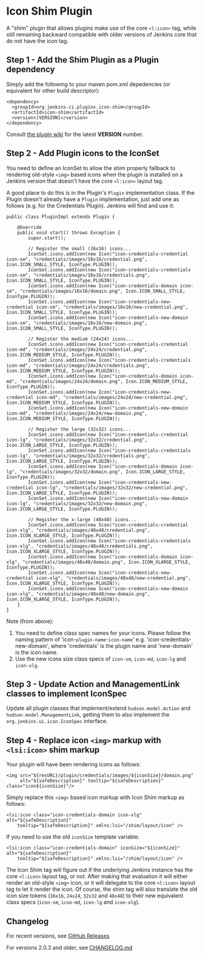 # Icon Shim Plugin

A "shim" plugin that allows plugins make use of the core `<l:icon>` tag, while still remaining backward compatible with
older versions of Jenkins core that do not have the icon tag.

## Step 1 - Add the Shim Plugin as a Plugin dependency

Simply add the following to your maven pom.xml depedencies (or equivalent for other build descriptor):

```
<dependency>
  <groupId>org.jenkins-ci.plugins.icon-shim</groupId>
  <artifactId>icon-shim</artifactId>
  <version>[VERSION]</version>
</dependency>
```

Consult [the plugin wiki](https://wiki.jenkins-ci.org/display/JENKINS/Icon+Shim+Plugin) for the latest __VERSION__ number.

## Step 2 - Add Plugin icons to the IconSet

You need to define an IconSet to allow the shim properly fallback to rendering old-style `<img>`
based icons when the plugin is installed on a Jenkins version that doesn't have the core `<l:icon>` layout tag.

A good place to do this is in the Plugin's `Plugin` implementation class.  If the Plugin doesn't already have a
`Plugin` implementation, just add one as follows (e.g. for the Credentials Plugin). Jenkins will find and use it:

```
public class PluginImpl extends Plugin {

    @Override
    public void start() throws Exception {
        super.start();

        // Register the small (16x16) icons...
        IconSet.icons.addIcon(new Icon("icon-credentials-credential icon-sm", "credentials/images/16x16/credential.png", Icon.ICON_SMALL_STYLE, IconType.PLUGIN));
        IconSet.icons.addIcon(new Icon("icon-credentials-credentials icon-sm", "credentials/images/16x16/credentials.png", Icon.ICON_SMALL_STYLE, IconType.PLUGIN));
        IconSet.icons.addIcon(new Icon("icon-credentials-domain icon-sm", "credentials/images/16x16/domain.png", Icon.ICON_SMALL_STYLE, IconType.PLUGIN));
        IconSet.icons.addIcon(new Icon("icon-credentials-new-credential icon-sm", "credentials/images/16x16/new-credential.png", Icon.ICON_SMALL_STYLE, IconType.PLUGIN));
        IconSet.icons.addIcon(new Icon("icon-credentials-new-domain icon-sm", "credentials/images/16x16/new-domain.png", Icon.ICON_SMALL_STYLE, IconType.PLUGIN));

        // Register the medium (24x24) icons...
        IconSet.icons.addIcon(new Icon("icon-credentials-credential icon-md", "credentials/images/24x24/credential.png", Icon.ICON_MEDIUM_STYLE, IconType.PLUGIN));
        IconSet.icons.addIcon(new Icon("icon-credentials-credentials icon-md", "credentials/images/24x24/credentials.png", Icon.ICON_MEDIUM_STYLE, IconType.PLUGIN));
        IconSet.icons.addIcon(new Icon("icon-credentials-domain icon-md", "credentials/images/24x24/domain.png", Icon.ICON_MEDIUM_STYLE, IconType.PLUGIN));
        IconSet.icons.addIcon(new Icon("icon-credentials-new-credential icon-md", "credentials/images/24x24/new-credential.png", Icon.ICON_MEDIUM_STYLE, IconType.PLUGIN));
        IconSet.icons.addIcon(new Icon("icon-credentials-new-domain icon-md", "credentials/images/24x24/new-domain.png", Icon.ICON_MEDIUM_STYLE, IconType.PLUGIN));

        // Register the large (32x32) icons...
        IconSet.icons.addIcon(new Icon("icon-credentials-credential icon-lg", "credentials/images/32x32/credential.png", Icon.ICON_LARGE_STYLE, IconType.PLUGIN));
        IconSet.icons.addIcon(new Icon("icon-credentials-credentials icon-lg", "credentials/images/32x32/credentials.png", Icon.ICON_LARGE_STYLE, IconType.PLUGIN));
        IconSet.icons.addIcon(new Icon("icon-credentials-domain icon-lg", "credentials/images/32x32/domain.png", Icon.ICON_LARGE_STYLE, IconType.PLUGIN));
        IconSet.icons.addIcon(new Icon("icon-credentials-new-credential icon-lg", "credentials/images/32x32/new-credential.png", Icon.ICON_LARGE_STYLE, IconType.PLUGIN));
        IconSet.icons.addIcon(new Icon("icon-credentials-new-domain icon-lg", "credentials/images/32x32/new-domain.png", Icon.ICON_LARGE_STYLE, IconType.PLUGIN));

        // Register the x-large (48x48) icons...
        IconSet.icons.addIcon(new Icon("icon-credentials-credential icon-xlg", "credentials/images/48x48/credential.png", Icon.ICON_XLARGE_STYLE, IconType.PLUGIN));
        IconSet.icons.addIcon(new Icon("icon-credentials-credentials icon-xlg", "credentials/images/48x48/credentials.png", Icon.ICON_XLARGE_STYLE, IconType.PLUGIN));
        IconSet.icons.addIcon(new Icon("icon-credentials-domain icon-xlg", "credentials/images/48x48/domain.png", Icon.ICON_XLARGE_STYLE, IconType.PLUGIN));
        IconSet.icons.addIcon(new Icon("icon-credentials-new-credential icon-xlg", "credentials/images/48x48/new-credential.png", Icon.ICON_XLARGE_STYLE, IconType.PLUGIN));
        IconSet.icons.addIcon(new Icon("icon-credentials-new-domain icon-xlg", "credentials/images/48x48/new-domain.png", Icon.ICON_XLARGE_STYLE, IconType.PLUGIN));
    }
}
```

Note (from above):

1. You need to define class spec names for your icons.  Please follow the naming pattern of 'icon-`plugin-name`-`icon-name`' e.g. 'icon-credentials-new-domain', where 'credentials' is the plugin name and 'new-domain' is the icon name.
1. Use the new icons size class specs of `icon-sm`, `icon-md`, `icon-lg` and `icon-xlg`.

## Step 3 - Update Action and ManagementLink classes to implement IconSpec

Update all plugin classes that implement/extend `hudson.model.Action` and `hudson.model.ManagementLink`, getting them to
also implement the `org.jenkins.ui.icon.IconSpec` interface.


## Step 4 - Replace icon `<img>` markup with `<lsi:icon>` shim markup

Your plugin will have been rendering icons as follows:

```
<img src="${resURL}/plugin/credentials/images/${iconSize}/domain.png"
     alt="${safeDescription}" tooltip="${safeDescription}" class="icon${iconSize}"/>
```

Simply replace this `<img>` based icon markup with Icon Shim markup as follows:

```
<lsi:icon class="icon-credentials-domain icon-xlg" alt="${safeDescription}"
    tooltip="${safeDescription}" xmlns:lsi="/shim/layout/icon" />
```

If you need to use the old `iconSize` template variable:

```
<lsi:icon class="icon-credentials-domain" iconSize="${iconSize}" alt="${safeDescription}"
    tooltip="${safeDescription}" xmlns:lsi="/shim/layout/icon" />
```

The Icon Shim tag will figure out if the underlying Jenkins instance has the core `<l:icon>` layout tag, or not.  After
making that evaluation it will either render an old-style `<img>` icon, or it will delegate to the core `<l:icon>` layout
tag to let it render the icon.  Of course, the shim tag will also translate the old icon size tokens (`16x16`,
`24x24`, `32x32` and `48x48`) to their new equivalent class specs (`icon-sm`, `icon-md`, `icon-lg` and `icon-xlg`).

## Changelog
For recent versions, see [GitHub Releases](https://github.com/jenkinsci/icon-shim-plugin/releases)

For versions 2.0.3 and older, see [CHANGELOG.md](CHANGELOG.md)
